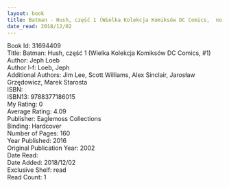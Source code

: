 ```yaml
---
layout: book
title: Batman - Hush, część 1 (Wielka Kolekcja Komiksów DC Comics,  no. 1)
date_read: 2018/12/02
---
```


Book Id: 31694409<br />
Title: Batman: Hush, część 1 (Wielka Kolekcja Komiksów DC Comics, #1)<br />
Author: Jeph Loeb<br />
Author l-f: Loeb, Jeph<br />
Additional Authors: Jim Lee, Scott Williams, Alex Sinclair, Jarosław Grzędowicz, Marek Starosta<br />
ISBN: <br />
ISBN13: 9788377186015<br />
My Rating: 0<br />
Average Rating: 4.09<br />
Publisher: Eaglemoss Collections<br />
Binding: Hardcover<br />
Number of Pages: 160<br />
Year Published: 2016<br />
Original Publication Year: 2002<br />
Date Read: <br />
Date Added: 2018/12/02<br />
Exclusive Shelf: read<br />
Read Count: 1<br />

